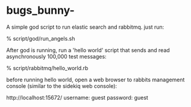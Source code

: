 # bugs_bunny-
A simple god script to run elastic search and rabbitmq. just run:

% script/god/run_angels.sh

After god is running, run a 'hello world' script that sends and read asynchronously 100,000 test messages:

% script/rabbitmq/hello_world.rb

before running hello world, open a web browser to rabbits management console (similar to the sidekiq web console):

http://localhost:15672/
username: guest
password: guest
